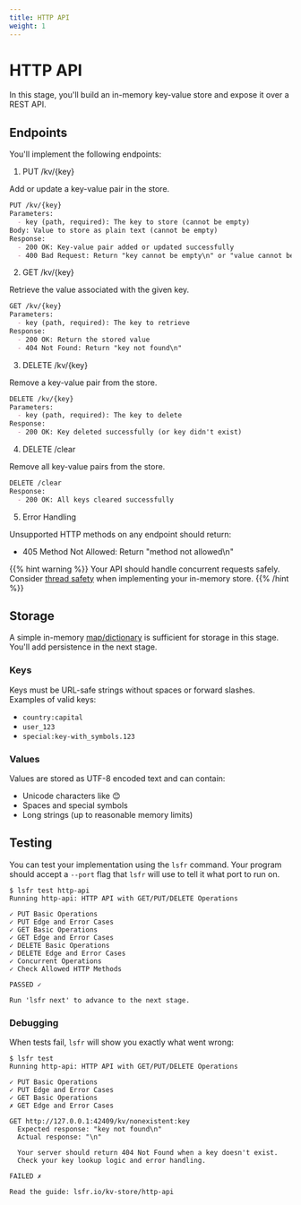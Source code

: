 ```yaml
---
title: HTTP API
weight: 1
---
```


# HTTP API

In this stage, you'll build an in-memory key-value store and expose it over a REST API.

## Endpoints

You'll implement the following endpoints:

1. PUT /kv/{key}

Add or update a key-value pair in the store.

```markdown
PUT /kv/{key}
Parameters:
  - key (path, required): The key to store (cannot be empty)
Body: Value to store as plain text (cannot be empty)
Response:
  - 200 OK: Key-value pair added or updated successfully
  - 400 Bad Request: Return "key cannot be empty\n" or "value cannot be empty\n"
```

2. GET /kv/{key}

Retrieve the value associated with the given key.

```markdown
GET /kv/{key}
Parameters:
  - key (path, required): The key to retrieve
Response:
  - 200 OK: Return the stored value
  - 404 Not Found: Return "key not found\n"
```

3. DELETE /kv/{key}

Remove a key-value pair from the store.

```markdown
DELETE /kv/{key}
Parameters:
  - key (path, required): The key to delete
Response:
  - 200 OK: Key deleted successfully (or key didn't exist)
```

4. DELETE /clear

Remove all key-value pairs from the store.

```markdown
DELETE /clear
Response:
  - 200 OK: All keys cleared successfully
```

5. Error Handling

Unsupported HTTP methods on any endpoint should return:

- 405 Method Not Allowed: Return "method not allowed\n"

{{% hint warning %}}
Your API should handle concurrent requests safely.
Consider [thread safety](https://en.wikipedia.org/wiki/Thread_safety) when implementing your in-memory store.
{{% /hint %}}


## Storage

A simple in-memory [map/dictionary](https://en.wikipedia.org/wiki/Associative_array) is sufficient for storage in this stage. You'll add persistence in the next stage.

### Keys

Keys must be URL-safe strings without spaces or forward slashes. Examples of valid keys:

- `country:capital`
- `user_123`
- `special:key-with_symbols.123`

### Values

Values are stored as UTF-8 encoded text and can contain:

- Unicode characters like 😊
- Spaces and special symbols
- Long strings (up to reasonable memory limits)

## Testing

You can test your implementation using the `lsfr` command.
Your program should accept a `--port` flag that `lsfr` will use to tell it what port to run on.

```console
$ lsfr test http-api
Running http-api: HTTP API with GET/PUT/DELETE Operations

✓ PUT Basic Operations
✓ PUT Edge and Error Cases
✓ GET Basic Operations
✓ GET Edge and Error Cases
✓ DELETE Basic Operations
✓ DELETE Edge and Error Cases
✓ Concurrent Operations
✓ Check Allowed HTTP Methods

PASSED ✓

Run 'lsfr next' to advance to the next stage.
```

### Debugging

When tests fail, `lsfr` will show you exactly what went wrong:

```console
$ lsfr test
Running http-api: HTTP API with GET/PUT/DELETE Operations

✓ PUT Basic Operations
✓ PUT Edge and Error Cases
✓ GET Basic Operations
✗ GET Edge and Error Cases

GET http://127.0.0.1:42409/kv/nonexistent:key
  Expected response: "key not found\n"
  Actual response: "\n"

  Your server should return 404 Not Found when a key doesn't exist.
  Check your key lookup logic and error handling.

FAILED ✗

Read the guide: lsfr.io/kv-store/http-api
```
